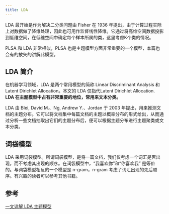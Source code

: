 ```yaml
---
title: LDA
---
```


LDA 最开始是作为解决二分类问题由 Fisher 在 1936 年提出，由于计算过程实际上对数据做了降维处理，因此也可用作监督线性降维。它通过将高维空间数据投影到低维空间，在低维空间中确定每个样本所属的类，这里考虑K个类的情况。

PLSA 和 LDA 非常相似，PLSA 也是主题模型方面非常重要的一个模型，本篇也会有的放矢的讲解此模型。

## LDA 简介

在机器学习领域，LDA 是两个常用模型的简称 Linear Discriminant Analysis 和 Latent Dirichlet Allocation。本文的 LDA 仅指代Latent Dirichlet Allocation. **LDA 在主题模型中占有非常重要的地位，常用来文本分类。**

LDA 由 Blei, David M.、Ng, Andrew Y.、Jordan 于 2003 年提出，用来推测文档的主题分布。它可以将文档集中每篇文档的主题以概率分布的形式给出，从而通过分析一些文档抽取出它们的主题分布后，便可以根据主题分布进行主题聚类或文本分类。

## 词袋模型

LDA 采用词袋模型。所谓词袋模型，是将一篇文档，我们仅考虑一个词汇是否出现，而不考虑其出现的顺序。在词袋模型中，“我喜欢你”和“你喜欢我” 是等价的。与词袋模型相反的一个模型是 n-gram，n-gram 考虑了词汇出现的先后顺序。有兴趣的读者可以参考其他书籍。



## 参考

[一文详解 LDA 主题模型](https://zhuanlan.zhihu.com/p/31470216)







